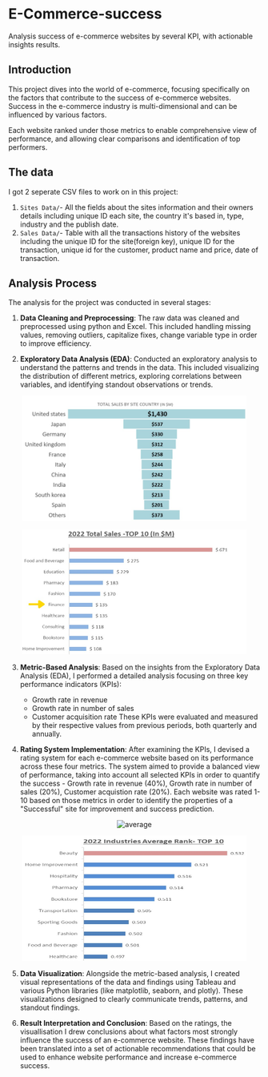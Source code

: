 # E-Commerce-success
Analysis success of e-commerce websites by several KPI, with actionable insights results.
## Introduction
This project dives into the world of e-commerce, focusing specifically on the factors that contribute to the success of e-commerce websites. Success in the e-commerce industry is multi-dimensional and can be influenced by various factors. 

Each website ranked under those metrics to enable comprehensive view of performance, and allowing clear comparisons and identification of top performers.

## The data 
I got 2 seperate CSV files to work on in this project:

1. `Sites Data/`- All the fields about the sites information and their owners details including unique ID each site, the country it's based in, type, industry and the publish date.
2. `Sales Data/`- Table with all the transactions history of the websites including the unique ID for the site(foreign key), unique ID for the transaction, unique id for the customer, product name and price, date of transaction.

## Analysis Process
The analysis for the project was conducted in several stages:

1. **Data Cleaning and Preprocessing**: The raw data was cleaned and preprocessed using python and Excel. This included handling missing values, removing outliers, capitalize fixes, change variable type in order to improve efficiency.

2. **Exploratory Data Analysis (EDA)**: Conducted an exploratory analysis to understand the patterns and trends in the data. This included visualizing the distribution of different metrics, exploring correlations between variables, and identifying standout observations or trends.

<p align="center">
  <img src="images/total%20sales%20by%20country.jpg" alt="Total Sales by Country" width="450" height="250"/>
</p>
<p align="center">
  <img src="images/top%2010%20selling%20industries.jpg" alt="top sales industries" width="450" height="250"/>
</p>


3. **Metric-Based Analysis**: Based on the insights from the Exploratory Data Analysis (EDA), I performed a detailed analysis focusing on three key performance indicators (KPIs):
   - Growth rate in revenue
   - Growth rate in number of sales
   - Customer acquisition rate
These KPIs were evaluated and measured by their respective values from previous periods, both quarterly and annually.

4. **Rating System Implementation**: After examining the KPIs, I devised a rating system for each e-commerce website based on its performance across these four metrics. The system aimed to provide a balanced view of performance, taking into account all selected KPIs in order to quantify the success - Growth rate in revenue (40%), Growth rate in number of sales (20%), Customer acquistion rate (20%). 
Each website was rated 1-10 based on those metrics in order to identify the properties of a "Successful" site for improvement and success prediction.
<p align="center">
  <img src="images/average%sales%20per%20industry.jpg" alt="average" width="450" height="250"/>
</p>

<p align="center">
  <img src="images/industries%20average%20rank-top%2010.jpg" alt="average sales industry" width="450" height="250"/>
</p>

5. **Data Visualization**: Alongside the metric-based analysis, I created visual representations of the data and findings using Tableau and various Python libraries (like matplotlib, seaborn, and plotly). These visualizations designed to clearly communicate trends, patterns, and standout findings.

6. **Result Interpretation and Conclusion**: Based on the ratings, the visuallisation I drew conclusions about what factors most strongly influence the success of an e-commerce website. These findings have been translated into a set of actionable recommendations that could be used to enhance website performance and increase e-commerce success.


